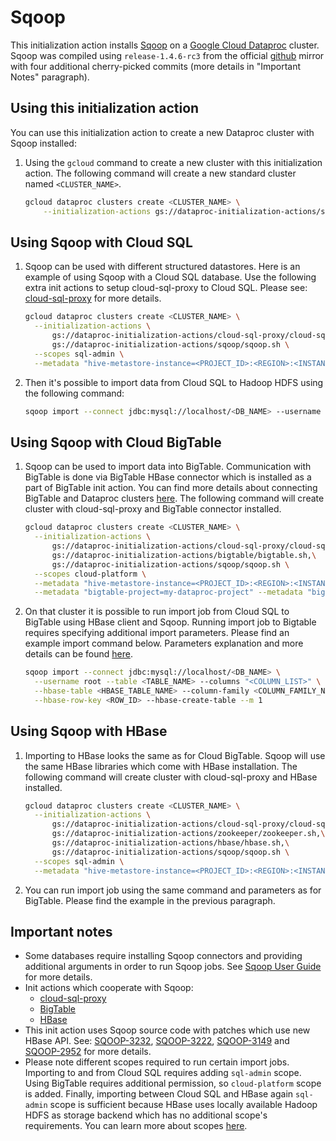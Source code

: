 # Sqoop

This initialization action installs [Sqoop](http://sqoop.apache.org/) on a
[Google Cloud Dataproc](https://cloud.google.com/dataproc) cluster. Sqoop was
compiled using `release-1.4.6-rc3` from the official
[github](https://github.com/apache/sqoop) mirror with four additional
cherry-picked commits (more details in "Important Notes" paragraph).

## Using this initialization action

You can use this initialization action to create a new Dataproc cluster with
Sqoop installed:

1.  Using the `gcloud` command to create a new cluster with this initialization
    action. The following command will create a new standard cluster named
    `<CLUSTER_NAME>`.

    ```bash
    gcloud dataproc clusters create <CLUSTER_NAME> \
        --initialization-actions gs://dataproc-initialization-actions/sqoop/sqoop.sh
    ```

## Using Sqoop with Cloud SQL

1.  Sqoop can be used with different structured datastores. Here is an example
    of using Sqoop with a Cloud SQL database. Use the following extra init
    actions to setup cloud-sql-proxy to Cloud SQL. Please see:
    [cloud-sql-proxy](https://github.com/GoogleCloudPlatform/dataproc-initialization-actions/tree/master/cloud-sql-proxy)
    for more details.

    ```bash
    gcloud dataproc clusters create <CLUSTER_NAME> \
      --initialization-actions \
          gs://dataproc-initialization-actions/cloud-sql-proxy/cloud-sql-proxy.sh,\
          gs://dataproc-initialization-actions/sqoop/sqoop.sh \
      --scopes sql-admin \
      --metadata "hive-metastore-instance=<PROJECT_ID>:<REGION>:<INSTANCE_NAME>"
    ```

1.  Then it's possible to import data from Cloud SQL to Hadoop HDFS using the
    following command:

    ```bash
    sqoop import --connect jdbc:mysql://localhost/<DB_NAME> --username root --table <TABLE_NAME> --m 1
    ```

## Using Sqoop with Cloud BigTable

1.  Sqoop can be used to import data into BigTable. Communication with BigTable
    is done via BigTable HBase connector which is installed as a part of
    BigTable init action. You can find more details about connecting BigTable
    and Dataproc clusters
    [here](https://github.com/GoogleCloudPlatform/dataproc-initialization-actions/blob/master/bigtable/README.MD).
    The following command will create cluster with cloud-sql-proxy and BigTable
    connector installed.

    ```bash
    gcloud dataproc clusters create <CLUSTER_NAME> \
      --initialization-actions \
          gs://dataproc-initialization-actions/cloud-sql-proxy/cloud-sql-proxy.sh,\
          gs://dataproc-initialization-actions/bigtable/bigtable.sh,\
          gs://dataproc-initialization-actions/sqoop/sqoop.sh \
      --scopes cloud-platform \
      --metadata "hive-metastore-instance=<PROJECT_ID>:<REGION>:<INSTANCE_NAME>" \
      --metadata "bigtable-project=my-dataproc-project" --metadata "bigtable-instance=my-big-table"
    ```

1.  On that cluster it is possible to run import job from Cloud SQL to BigTable
    using HBase client and Sqoop. Running import job to Bigtable requires
    specifying additional import parameters. Please find an example import
    command below. Parameters explanation and more details can be found
    [here](https://sqoop.apache.org/docs/1.4.7/SqoopUserGuide.html#_importing_data_into_hbase).

    ```bash
    sqoop import --connect jdbc:mysql://localhost/<DB_NAME> \
      --username root --table <TABLE_NAME> --columns "<COLUMN_LIST>" \
      --hbase-table <HBASE_TABLE_NAME> --column-family <COLUMN_FAMILY_NAME> \
      --hbase-row-key <ROW_ID> --hbase-create-table --m 1
    ```

## Using Sqoop with HBase

1.  Importing to HBase looks the same as for Cloud BigTable. Sqoop will use the
    same HBase libraries which come with HBase installation. The following
    command will create cluster with cloud-sql-proxy and HBase installed.

    ```bash
    gcloud dataproc clusters create <CLUSTER_NAME> \
      --initialization-actions \
          gs://dataproc-initialization-actions/cloud-sql-proxy/cloud-sql-proxy.sh,\
          gs://dataproc-initialization-actions/zookeeper/zookeeper.sh,\
          gs://dataproc-initialization-actions/hbase/hbase.sh,\
          gs://dataproc-initialization-actions/sqoop/sqoop.sh \
      --scopes sql-admin \
      --metadata "hive-metastore-instance=<PROJECT_ID>:<REGION>:<INSTANCE_NAME>"
    ```

1.  You can run import job using the same command and parameters as for
    BigTable. Please find the example in the previous paragraph.

## Important notes

*   Some databases require installing Sqoop connectors and providing additional
    arguments in order to run Sqoop jobs. See
    [Sqoop User Guide](http://sqoop.apache.org/docs/1.4.7/SqoopUserGuide.html#_compatibility_notes)
    for more details.
*   Init actions which cooperate with Sqoop:
    -   [cloud-sql-proxy](https://github.com/GoogleCloudPlatform/dataproc-initialization-actions/tree/master/cloud-sql-proxy)
    -   [BigTable](https://github.com/GoogleCloudPlatform/dataproc-initialization-actions/tree/master/bigtable)
    -   [HBase](https://github.com/GoogleCloudPlatform/dataproc-initialization-actions/tree/master/hbase)
*   This init action uses Sqoop source code with patches which use new HBase
    API. See:
    [SQOOP-3232](https://github.com/apache/sqoop/commit/e13dd21209c26316d43350a23f5d533321b61352),
    [SQOOP-3222](https://github.com/apache/sqoop/commit/18445290810b1df035e06fb074064d6b9c1d6e90),
    [SQOOP-3149](https://github.com/apache/sqoop/commit/4ab7b60caf2c3d9fda72c85e6427912584986970)
    and
    [SQOOP-2952](https://github.com/apache/sqoop/commit/b4afcf4179b13c25b5e9bd182d75cab5d2e6c8d1)
    for more details.
*   Please note different scopes required to run certain import jobs. Importing
    to and from Cloud SQL requires adding `sql-admin` scope. Using BigTable
    requires additional permission, so `cloud-platform` scope is added. Finally,
    importing between Cloud SQL and HBase again `sql-admin` scope is sufficient
    because HBase uses locally available Hadoop HDFS as storage backend which
    has no additional scope's requirements. You can learn more about scopes
    [here](https://cloud.google.com/sdk/gcloud/reference/dataproc/clusters/create#--scopes).
